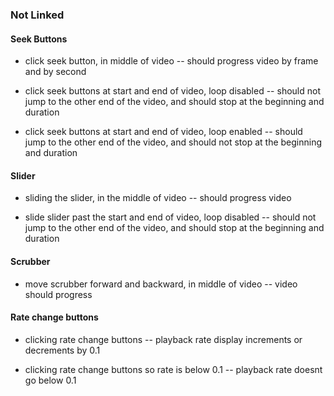 
### Not Linked

#### Seek Buttons

- click seek button, in middle of video
-- should progress video by frame and by second

- click seek buttons at start and end of video, loop disabled
-- should not jump to the other end of the video, and should stop at the beginning and duration

- click seek buttons at start and end of video, loop enabled
-- should jump to the other end of the video, and should not stop at the beginning and duration


#### Slider

- sliding the slider, in the middle of video
-- should progress video 

- slide slider past the start and end of video, loop disabled
-- should not jump to the other end of the video, and should stop at the beginning and duration


#### Scrubber

- move scrubber forward and backward, in middle of video
-- video should progress 


#### Rate change buttons

- clicking rate change buttons
-- playback rate display increments or decrements by 0.1

- clicking rate change buttons so rate is below 0.1
-- playback rate doesnt go below 0.1

